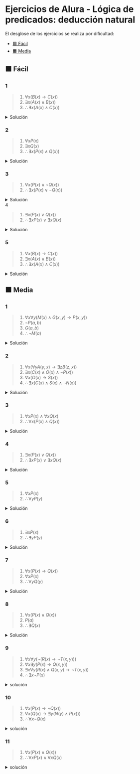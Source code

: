 # Ejercicios de Alura - Lógica de predicados: deducción natural

El desglose de los ejercicios se realiza por dificultad:

- [🟩 Fácil](#-facil)
- [🟧 Media](#-media)

## 🟩 Fácil

### 1

>1. $\forall x (B(x) \to C(x))$
>2. $\exists x (A(x) \wedge B(x))$
>3. $\therefore \exists x (A(x) \wedge C(x))$

<details>
	<summary>Solución</summary>

![](1_facil/01.png)
</details>

### 2

>1. $\forall x P(x)$
>2. $\exists x Q(x)$
>3. $\therefore \exists x (P(x) \wedge Q(x))$

<details>
	<summary>Solución</summary>

![](1_facil/02.png)
</details>

### 3

>1. $\forall x (P(x) \wedge \neg Q(x))$
>2. $\therefore \exists x (P(x) \vee \neg Q(x))$

<details>
	<summary>Solución</summary>

![](1_facil/03.png)
</details

### 4

>1. $\exists x (P(x) \vee Q(x))$
>2. $\therefore \exists x P(x) \vee \exists x Q(x)$

<details>
	<summary>Solución</summary>

![](1_facil/04.png)
</details>

### 5

>1. $\forall x (B(x) \to C(x))$
>2. $\exists x (A(x) \wedge B(x))$
>3. $\therefore \exists x (A(x) \wedge C(x))$

<details>
	<summary>Solución</summary>

![](1_facil/05.png)
</details>

## 🟧 Media

### 1

>1. $\forall x \forall y (M(x) \wedge G(x,y) \to P(x,y))$
>2. $\neg P(a,b)$
>3. $G(a,b)$
>4. $\therefore \neg M(a)$

<details>
	<summary>Solución</summary>

![](2_medio/01.png)
</details>

### 2

>1. $\forall x (\forall y A(y,x) \to \exists z B(z,x))$
>2. $\exists x (C(x) \wedge O(x) \wedge \neg P(x))$
>3. $\forall x (O(x) \to S(x))$
>4. $\therefore \exists x (C(x) \wedge S(x) \wedge \neg N (x))$

<details>
	<summary>Solución</summary>

![](2_medio/02.png)
</details>

### 3

>1. $\forall x P(x) \wedge \forall x Q(x)$
>2. $\therefore \forall x (P(x) \wedge Q(x))$

<details>
	<summary>Solución</summary>

![](2_medio/03.png)
</details>

### 4

>1. $\exists x (P(x) \vee Q(x))$
>2. $\therefore \exists x P(x) \vee \exists x Q(x)$

<details>
	<summary>Solución</summary>

![](2_medio/04.png)
</details>

### 5

>1. $\forall x P(x)$
>2. $\therefore \forall y P(y)$

<details>
	<summary>Solución</summary>

![](2_medio/05.png)
</details>

### 6

>1. $\exists x P(x)$
>2. $\therefore \exists y P(y)$

<details>
	<summary>Solución</summary>

![](2_medio/06.png)
</details>

### 7

>1. $\forall x (P(x) \to Q(x))$
>4. $\forall x P(x)$
>5. $\therefore \forall y Q(y)$

<details>
	<summary>Solución</summary>

![](2_medio/07.png)
</details>

### 8

>1. $\forall x (P(x) \wedge Q(x))$
>2. $P(a)$
>3. $\therefore \exists Q(x)$

<details>
	<summary>Solución</summary>

![](2_medio/08.png)
</details>

### 9

>1. $\forall x \forall y (\neg (R(x) \to \neg T(x,y)))$
>2. $\forall x \exists y (P(x) \to Q(x,y))$
>3. $\exists x \forall y (R(x) \wedge Q(x,y) \to \neg T(x,y))$
>4. $\therefore \exists x \neg P(x)$

<details>
	<summary>solución</summary>

![](2_medio/09.png)
</details>

### 10

>1. $\forall x (P(x) \to \neg Q(x))$
>2. $\forall x (Q(x) \to \exists y (N(y) \wedge P(x)))$
>3. $\therefore \forall x \neg Q(x)$

<details>
	<summary>solución</summary>

![](2_medio/10.png)
</details>

### 11

>1. $\forall x (P(x) \wedge Q(x))$
>2. $\therefore \forall x P(x) \wedge \forall x Q(x)$

<details>
	<summary>solución</summary>

![](2_medio/11.png)
</details>